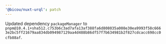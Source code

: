 ```yaml
---
'@bicou/nuxt-urql': patch
---
```


Updated dependency `packageManager` to `pnpm@10.4.1+sha512.c753b6c3ad7afa13af388fa6d808035a008e30ea9993f58c6663e2bc5ff21679aa834db094987129aa4d488b86df57f7b634981b2f827cdcacc698cc0cfb88af`.
